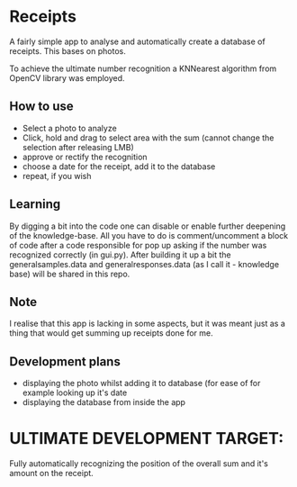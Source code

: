 # Receipts
A fairly simple app to analyse and automatically create a database of receipts. This bases on photos.

To achieve the ultimate number recognition a KNNearest algorithm from OpenCV library was employed.

## How to use
- Select a photo to analyze
- Click, hold and drag to select area with the sum (cannot change the selection after releasing LMB)
- approve or rectify the recognition
- choose a date for the receipt, add it to the database
- repeat, if you wish

## Learning
By digging a bit into the code one can disable or enable further deepening of the knowledge-base. All you have to do is comment/uncomment a block of code after a code responsible for pop up asking if the number was recognized correctly (in gui.py).
After building it up a bit the generalsamples.data and generalresponses.data (as I call it - knowledge base) will be shared in this repo.

## Note
I realise that this app is lacking in some aspects, but it was meant just as a thing that would get summing up receipts done for me.

## Development plans
- displaying the photo whilst adding it to database (for ease of for example looking up it's date
- displaying the database from inside the app

# ULTIMATE DEVELOPMENT TARGET:
Fully automatically recognizing the position of the overall sum and it's amount on the receipt.
